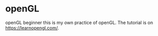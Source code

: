 # openGL
openGL beginner
this is my own practice of openGL.
The tutorial is on https://learnopengl.com/.
